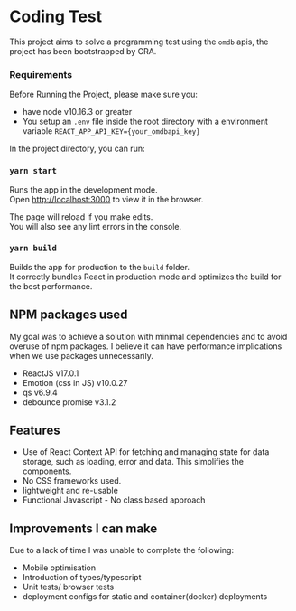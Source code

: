 # Coding Test

This project aims to solve a programming test using the `omdb` apis, the project has been bootstrapped by CRA. 

### Requirements

Before Running the Project, please make sure you:

- have node v10.16.3 or greater
- You setup an  `.env` file inside the root directory with a environment variable `REACT_APP_API_KEY={your_omdbapi_key}`

In the project directory, you can run:

### `yarn start`

Runs the app in the development mode.\
Open [http://localhost:3000](http://localhost:3000) to view it in the browser.

The page will reload if you make edits.\
You will also see any lint errors in the console.

### `yarn build`

Builds the app for production to the `build` folder.\
It correctly bundles React in production mode and optimizes the build for the best performance.

## NPM packages used

My goal was to achieve a solution with minimal dependencies and to avoid overuse of npm packages. I believe it can have performance implications when we use packages unnecessarily.

- ReactJS v17.0.1
- Emotion (css in JS) v10.0.27
- qs v6.9.4
- debounce promise v3.1.2

## Features

- Use of React Context API for fetching and managing state for data storage, such as loading, error and data. This simplifies the components.
- No CSS frameworks used.
- lightweight and re-usable
- Functional Javascript - No class based approach

## Improvements I can make

Due to a lack of time I was unable to complete the following:

- Mobile optimisation
- Introduction of types/typescript
- Unit tests/ browser tests
- deployment configs for static and container(docker) deployments